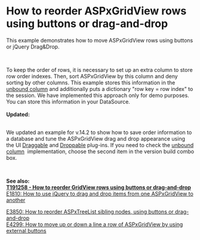 # How to reorder ASPxGridView rows using buttons or drag-and-drop


<p>This example demonstrates how to move ASPxGridView rows using buttons or jQuery Drag&Drop.</p>
<br />
<p>To keep the order of rows, it is necessary to set up an extra column to store row order indexes. Then, sort ASPxGridView by this column and deny sorting by other columns. This example stores this information in the <a href="http://documentation.devexpress.com/#AspNet/CustomDocument3732"><u>unbound column</u></a> and additionally puts a dictionary "row key = row index" to the session. We have implemented this approach only for demo purposes. You can store this information in your DataSource.<br /><strong><br />Updated:<br /><br /></strong></p>
<p>We updated an example for v.14.2 to show how to save order information to a database and tune the ASPxGridView drag and drop appearance using the UI <a href="http://jqueryui.com/draggable/">Draggable</a> and <a href="http://jqueryui.com/droppable/">Droppable</a> plug-ins. If you need to check the <a href="http://documentation.devexpress.com/#AspNet/CustomDocument3732">unbound column</a>  implementation, choose the second item in the version build combo box. </p>
<p> </p>
<p><strong>See also:<br /><a href="https://www.devexpress.com/Support/Center/p/T191258">T191258 - How to reorder GridView rows using buttons or drag-and-drop</a></strong><br /> <a href="https://www.devexpress.com/Support/Center/p/E1810">E1810: How to use jQuery to drag and drop items from one ASPxGridView to another</a></p>
<p><a href="https://www.devexpress.com/Support/Center/p/E3850">E3850: How to reorder ASPxTreeList sibling nodes, using buttons or drag-and-drop</a><u><br /> </u><a href="https://www.devexpress.com/Support/Center/p/E4299">E4299: How to move up or down a line a row of ASPxGridView by using external buttons</a></p>

<br/>



